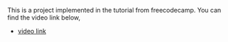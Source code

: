 This is a project implemented in the tutorial from freecodecamp. You can find the video link below,
* [video link](https://www.youtube.com/watch?v=hmkF77F9TLw)
